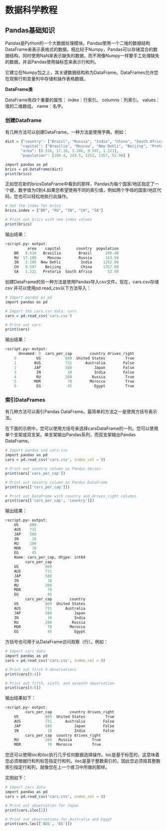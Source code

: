 # **数据科学教程**

## **Pandas基础知识**

Pandas是Python的一个大数据处理模块。Pandas使用一个二维的数据结构DataFrame来表示表格式的数据，相比较于Numpy，Pandas可以存储混合的数据结构，同时使用NaN来表示缺失的数据，而不用像Numpy一样要手工处理缺失的数据，并且Pandas使用轴标签来表示行和列。

它建立在Numpy包之上，其关键数据结构称为DataFrame。DataFrames允许您在观察行和变量列中存储和操作表格数据。

**DataFrame类**

DataFrame有四个重要的属性： 
index：行索引。 
columns：列索引。 
values：值的二维数组。 
name：名字。

### **创建Dataframe**

有几种方法可以创建DataFrame。一种方法是使用字典。例如：

```r
dict = {"country": ["Brazil", "Russia", "India", "China", "South Africa"],
       "capital": ["Brasilia", "Moscow", "New Dehli", "Beijing", "Pretoria"],
       "area": [8.516, 17.10, 3.286, 9.597, 1.221],
       "population": [200.4, 143.5, 1252, 1357, 52.98] }

import pandas as pd
brics = pd.DataFrame(dict)
print(brics)
```

正如您在新的bricsDataFrame中看到的那样，Pandas为每个国家/地区指定了一个键，数字值为0到4.如果您希望使用不同的索引值，例如两个字母的国家/地区代码，您也可以轻松地执行此操作。

```r
# Set the index for brics
brics.index = ["BR", "RU", "IN", "CH", "SA"]

# Print out brics with new index values
print(brics)
```

输出结果：

```r
<script.py> output:
          area    capital       country  population
    BR   8.516   Brasilia        Brazil      200.40
    RU  17.100     Moscow        Russia      143.50
    IN   3.286  New Dehli         India     1252.00
    CH   9.597    Beijing         China     1357.00
    SA   1.221   Pretoria  South Africa       52.98
```

创建DataFrame的另一种方法是使用Pandas导入csv文件。现在，cars.csv存储csv 并可以使用pd.read_csv以下方法导入：

```r
# Import pandas as pd
import pandas as pd

# Import the cars.csv data: cars
cars = pd.read_csv('cars.csv')

# Print out cars
print(cars)
```

输出结果：

```r
<script.py> output:
      Unnamed: 0  cars_per_cap        country drives_right
    0         US           809  United States         True
    1        AUS           731      Australia        False
    2        JAP           588          Japan        False
    3         IN            18          India        False
    4         RU           200         Russia         True
    5        MOR            70        Morocco         True
    6         EG            45          Egypt         True
```

### **索引DataFrames**

有几种方法可以索引Pandas DataFrame。最简单的方法之一是使用方括号表示法。

在下面的示例中，您可以使用方括号来选择carsDataFrame的一列。您可以使用单个支架或双支架。单支架输出Pandas系列，而双支架输出Pandas DataFrame。

```r
# Import pandas and cars.csv
import pandas as pd
cars = pd.read_csv('cars.csv', index_col = 0)

# Print out country column as Pandas Series
print(cars['cars_per_cap'])

# Print out country column as Pandas DataFrame
print(cars[['cars_per_cap']])

# Print out DataFrame with country and drives_right columns
print(cars[['cars_per_cap', 'country']])
```

输出结果：

```r
<script.py> output:
    US     809
    AUS    731
    JAP    588
    IN      18
    RU     200
    MOR     70
    EG      45
    Name: cars_per_cap, dtype: int64
         cars_per_cap
    US            809
    AUS           731
    JAP           588
    IN             18
    RU            200
    MOR            70
    EG             45
         cars_per_cap        country
    US            809  United States
    AUS           731      Australia
    JAP           588          Japan
    IN             18          India
    RU            200         Russia
    MOR            70        Morocco
    EG             45          Egypt
```

方括号也可用于从DataFrame访问观察（行）。例如：

```r
# Import cars data
import pandas as pd
cars = pd.read_csv('cars.csv', index_col = 0)

# Print out first 4 observations
print(cars[0:4])

# Print out fifth, sixth, and seventh observation
print(cars[4:6])
```

输出结果如下：

```r
<script.py> output:
         cars_per_cap        country drives_right
    US            809  United States         True
    AUS           731      Australia        False
    JAP           588          Japan        False
    IN             18          India        False
         cars_per_cap  country drives_right
    RU            200   Russia         True
    MOR            70  Morocco         True
```

您还可以使用loc和iloc执行几乎任何数据选择操作。loc是基于标签的，这意味着您必须根据行和列标签指定行和列。iloc是基于整数索引的，因此您必须按其整数索引指定行和列，就像您在上一个练习中所做的那样。

实例如下：

```r
# Import cars data
import pandas as pd
cars = pd.read_csv('cars.csv', index_col = 0)

# Print out observation for Japan
print(cars.iloc[2])

# Print out observations for Australia and Egypt
print(cars.loc[['AUS', 'EG']])
```
